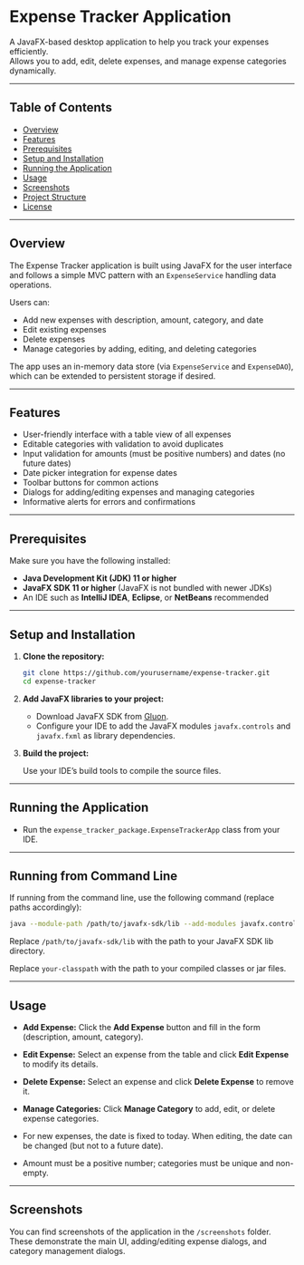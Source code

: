 # Expense Tracker Application

A JavaFX-based desktop application to help you track your expenses efficiently.  
Allows you to add, edit, delete expenses, and manage expense categories dynamically.

---

## Table of Contents

- [Overview](#overview)  
- [Features](#features)  
- [Prerequisites](#prerequisites)  
- [Setup and Installation](#setup-and-installation)  
- [Running the Application](#running-the-application)  
- [Usage](#usage)  
- [Screenshots](#screenshots)  
- [Project Structure](#project-structure)  
- [License](#license)  

---

## Overview

The Expense Tracker application is built using JavaFX for the user interface and follows a simple MVC pattern with an `ExpenseService` handling data operations.

Users can:  
- Add new expenses with description, amount, category, and date  
- Edit existing expenses  
- Delete expenses  
- Manage categories by adding, editing, and deleting categories  

The app uses an in-memory data store (via `ExpenseService` and `ExpenseDAO`), which can be extended to persistent storage if desired.

---

## Features

- User-friendly interface with a table view of all expenses  
- Editable categories with validation to avoid duplicates  
- Input validation for amounts (must be positive numbers) and dates (no future dates)  
- Date picker integration for expense dates  
- Toolbar buttons for common actions  
- Dialogs for adding/editing expenses and managing categories  
- Informative alerts for errors and confirmations  

---

## Prerequisites

Make sure you have the following installed:

- **Java Development Kit (JDK) 11 or higher**  
- **JavaFX SDK 11 or higher** (JavaFX is not bundled with newer JDKs)  
- An IDE such as **IntelliJ IDEA**, **Eclipse**, or **NetBeans** recommended  

---

## Setup and Installation

1. **Clone the repository:**

   ```bash
   git clone https://github.com/yourusername/expense-tracker.git
   cd expense-tracker
   ```

2. **Add JavaFX libraries to your project:**

   - Download JavaFX SDK from [Gluon](https://gluonhq.com/products/javafx/).
   - Configure your IDE to add the JavaFX modules `javafx.controls` and `javafx.fxml` as library dependencies.

3. **Build the project:**

   Use your IDE’s build tools to compile the source files.

---

## Running the Application

- Run the `expense_tracker_package.ExpenseTrackerApp` class from your IDE.

---

## Running from Command Line

If running from the command line, use the following command (replace paths accordingly):

```bash
java --module-path /path/to/javafx-sdk/lib --add-modules javafx.controls,javafx.fxml -cp your-classpath expense_tracker_package.ExpenseTrackerApp
```
Replace `/path/to/javafx-sdk/lib` with the path to your JavaFX SDK lib directory.

Replace `your-classpath` with the path to your compiled classes or jar files.

---

## Usage

- **Add Expense:** Click the **Add Expense** button and fill in the form (description, amount, category).

- **Edit Expense:** Select an expense from the table and click **Edit Expense** to modify its details.

- **Delete Expense:** Select an expense and click **Delete Expense** to remove it.

- **Manage Categories:** Click **Manage Category** to add, edit, or delete expense categories.

- For new expenses, the date is fixed to today. When editing, the date can be changed (but not to a future date).

- Amount must be a positive number; categories must be unique and non-empty.

---

## Screenshots

You can find screenshots of the application in the `/screenshots` folder. These demonstrate the main UI, adding/editing expense dialogs, and category management dialogs.
